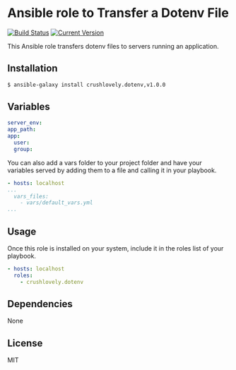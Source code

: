 # Ansible role to Transfer a Dotenv File

[![Build Status](https://circleci.com/gh/crushlovely/ansible-dotenv.svg?style=shield)](https://github.com/crushlovely/ansible-dotenv)
[![Current Version](http://img.shields.io/github/release/crushlovely/ansible-dotenv.svg?style=flat)](https://galaxy.ansible.com/list#/roles/2454)

This Ansible role transfers dotenv files to servers running an application.

## Installation

``` bash
$ ansible-galaxy install crushlovely.dotenv,v1.0.0
```

## Variables

``` yaml
server_env:
app_path:
app:
  user:
  group:
```
You can also add a vars folder to your project folder and have your variables served by adding them to a file and calling it in your playbook.

```yaml
- hosts: localhost
...
  vars_files:
    - vars/default_vars.yml
...
```

## Usage

Once this role is installed on your system, include it in the roles list of your playbook.

``` yaml
- hosts: localhost
  roles:
    - crushlovely.dotenv
```

## Dependencies

None

## License

MIT
